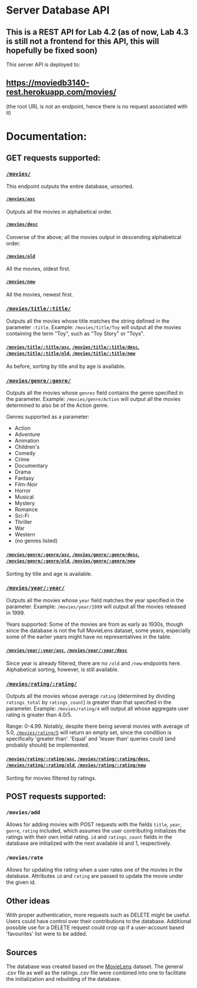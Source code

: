 # Server Database API

## This is a REST API for Lab 4.2 (as of now, Lab 4.3 is still not a frontend for this API, this will hopefully be fixed soon)

This server API is deployed to:

## https://moviedb3140-rest.herokuapp.com/movies/

(the root URL is not an endpoint, hence there is no request associated with it) 

# Documentation:


## GET requests supported:

### [`/movies/`](https://moviedb3140-rest.herokuapp.com/movies/)

This endpoint outputs the entire database, unsorted.

#### [`/movies/asc`](https://moviedb3140-rest.herokuapp.com/movies/asc)

Outputs all the movies in alphabetical order.

#### [`/movies/desc`](https://moviedb3140-rest.herokuapp.com/movies/desc)

Converse of the above; all the movies output in descending alphabetical order.

#### [`/movies/old`](https://moviedb3140-rest.herokuapp.com/movies/old)

All the movies, oldest first.


#### [`/movies/new`](https://moviedb3140-rest.herokuapp.com/movies/new)

All the movies, newest first.


### [`/movies/title/:title/`](https://moviedb3140-rest.herokuapp.com/movies/title/Toy)

Outputs all the movies whose title matches the string defined in the parameter `:title`. Example: `/movies/title/Toy` will output all the movies containing the term "Toy", such as "Toy Story" or "Toys".


#### [`/movies/title/:title/asc`](https://moviedb3140-rest.herokuapp.com/movies/title/Toy/asc), [`/movies/title/:title/desc`](https://moviedb3140-rest.herokuapp.com/movies/title/Toy/desc), [`/movies/title/:title/old`](https://moviedb3140-rest.herokuapp.com/movies/title/Toy/old), [`/movies/title/:title/new`](https://moviedb3140-rest.herokuapp.com/movies/title/Toy/new)

As before, sorting by title and by age is available.


### [`/movies/genre/:genre/`](https://moviedb3140-rest.herokuapp.com/movies/genre/Action)

Outputs all the movies whose `genres` field contains the genre specified in the parameter. Example: `/movies/genre/Action` will output all the movies determined to also be of the Action genre.

Genres supported as a parameter: 
* Action
* Adventure
* Animation
* Children's
* Comedy
* Crime
* Documentary
* Drama
* Fantasy
* Film-Noir
* Horror
* Musical
* Mystery
* Romance
* Sci-Fi
* Thriller
* War
* Western
* (no genres listed)

#### [`/movies/genre/:genre/asc`](https://moviedb3140-rest.herokuapp.com/movies/genre/Action/asc), [`/movies/genre/:genre/desc`](https://moviedb3140-rest.herokuapp.com/movies/genre/Action/desc), [`/movies/genre/:genre/old`](https://moviedb3140-rest.herokuapp.com/movies/genre/Action/old), [`/movies/genre/:genre/new`](https://moviedb3140-rest.herokuapp.com/movies/genre/Action/new)

Sorting by title and age is available.


### [`/movies/year/:year/`](https://moviedb3140-rest.herokuapp.com/movies/year/1999)

Outputs all the movies whose `year` field matches the year specified in the parameter. Example: `/movies/year/1999` will output all the movies released in 1999.

Years supported: Some of the movies are from as early as 1930s, though since the database is not the full MovieLens dataset, some years, especially some of the earlier years might have no representatives in the table.

#### [`/movies/year/:year/asc`](https://moviedb3140-rest.herokuapp.com/movies/year/1999/asc), [`/movies/year/:year/desc`](https://moviedb3140-rest.herokuapp.com/movies/year/1999/desc)

Since year is already filtered, there are no `/old` and `/new` endpoints here. Alphabetical sorting, however, is still available.



### [`/movies/rating/:rating/`](https://moviedb3140-rest.herokuapp.com/movies/rating/4)

Outputs all the movies whose average `rating` (determined by dividing `ratings_total` by `ratings_count`) is greater than that specified in the parameter. Example: `/movies/rating/4` will output all whose aggregate user rating is greater than 4.0/5.

Range: 0-4.99. Notably, despite there being several movies with average of 5.0, [`/movies/rating/5`](https://moviedb3140-rest.herokuapp.com/movies/rating/5) will return an empty set, since the condition is specifically 'greater than'. 'Equal' and 'lesser than' queries could (and probably should) be implemented.

#### [`/movies/rating/:rating/asc`](https://moviedb3140-rest.herokuapp.com/movies/rating/4/asc), [`/movies/rating/:rating/desc`](https://moviedb3140-rest.herokuapp.com/movies/rating/4/desc), [`/movies/rating/:rating/old`](https://moviedb3140-rest.herokuapp.com/movies/rating/4/old), [`/movies/rating/:rating/new`](https://moviedb3140-rest.herokuapp.com/movies/rating/4/new)

Sorting for movies filtered by ratings.


## POST requests supported:

### `/movies/add`

Allows for adding movies with POST requests with the fields `title`, `year`, `genre`, `rating` included, which assumes the user contributing initializes the ratings with their own initial rating. `id` and `ratings_count` fields in the database are initialized with the next available id and 1, respectively.


### `/movies/rate`

Allows for updating the rating when a user rates one of the movies in the database. Attributes `id` and `rating` are passed to update the movie under the given id.


## Other ideas

With proper authentication, more requests such as DELETE might be useful. Users could have control over their contributions to the database. Additional possible use for a DELETE request could crop up if a user-account based 'favourites' list were to be added.


## Sources

The database was created based on the [MovieLens](https://grouplens.org/datasets/movielens/latest/) dataset. The general .csv file as well as the ratings .csv file were combined into one to facilitate the initialization and rebuilding of the database. 
